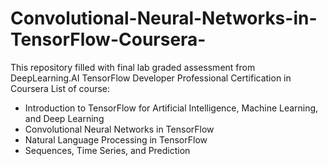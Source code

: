 # Convolutional-Neural-Networks-in-TensorFlow-Coursera-
This repository filled with final lab graded assessment from DeepLearning.AI TensorFlow Developer Professional Certification in Coursera
List of course:
- Introduction to TensorFlow for Artificial Intelligence, Machine Learning, and Deep Learning
- Convolutional Neural Networks in TensorFlow
- Natural Language Processing in TensorFlow
- Sequences, Time Series, and Prediction
